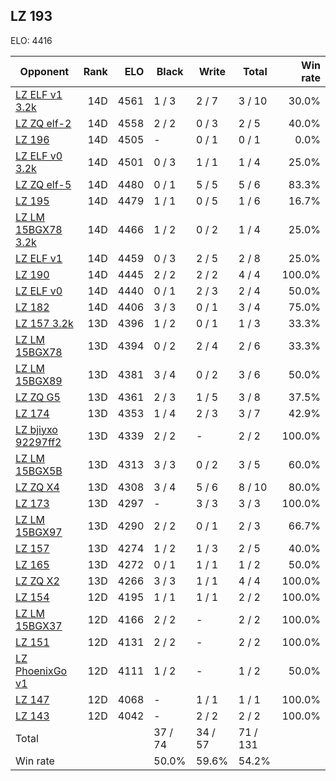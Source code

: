 ## LZ 193 ##

ELO: 4416

Opponent | Rank | ELO | Black | Write | Total | Win rate
---------|-----:|----:|-------|-------|-------|-------:
[LZ ELF v1 3.2k](LZ%20ELF%20v1%203.2k.md) | 14D | 4561 | 1 / 3 | 2 / 7 | 3 / 10 | 30.0%
[LZ ZQ elf-2](LZ%20ZQ%20elf-2.md) | 14D | 4558 | 2 / 2 | 0 / 3 | 2 / 5 | 40.0%
[LZ 196](LZ%20196.md) | 14D | 4505 | - | 0 / 1 | 0 / 1 | 0.0%
[LZ ELF v0 3.2k](LZ%20ELF%20v0%203.2k.md) | 14D | 4501 | 0 / 3 | 1 / 1 | 1 / 4 | 25.0%
[LZ ZQ elf-5](LZ%20ZQ%20elf-5.md) | 14D | 4480 | 0 / 1 | 5 / 5 | 5 / 6 | 83.3%
[LZ 195](LZ%20195.md) | 14D | 4479 | 1 / 1 | 0 / 5 | 1 / 6 | 16.7%
[LZ LM 15BGX78 3.2k](LZ%20LM%2015BGX78%203.2k.md) | 14D | 4466 | 1 / 2 | 0 / 2 | 1 / 4 | 25.0%
[LZ ELF v1](LZ%20ELF%20v1.md) | 14D | 4459 | 0 / 3 | 2 / 5 | 2 / 8 | 25.0%
[LZ 190](LZ%20190.md) | 14D | 4445 | 2 / 2 | 2 / 2 | 4 / 4 | 100.0%
[LZ ELF v0](LZ%20ELF%20v0.md) | 14D | 4440 | 0 / 1 | 2 / 3 | 2 / 4 | 50.0%
[LZ 182](LZ%20182.md) | 14D | 4406 | 3 / 3 | 0 / 1 | 3 / 4 | 75.0%
[LZ 157 3.2k](LZ%20157%203.2k.md) | 13D | 4396 | 1 / 2 | 0 / 1 | 1 / 3 | 33.3%
[LZ LM 15BGX78](LZ%20LM%2015BGX78.md) | 13D | 4394 | 0 / 2 | 2 / 4 | 2 / 6 | 33.3%
[LZ LM 15BGX89](LZ%20LM%2015BGX89.md) | 13D | 4381 | 3 / 4 | 0 / 2 | 3 / 6 | 50.0%
[LZ ZQ G5](LZ%20ZQ%20G5.md) | 13D | 4361 | 2 / 3 | 1 / 5 | 3 / 8 | 37.5%
[LZ 174](LZ%20174.md) | 13D | 4353 | 1 / 4 | 2 / 3 | 3 / 7 | 42.9%
[LZ bjiyxo 92297ff2](LZ%20bjiyxo%2092297ff2.md) | 13D | 4339 | 2 / 2 | - | 2 / 2 | 100.0%
[LZ LM 15BGX5B](LZ%20LM%2015BGX5B.md) | 13D | 4313 | 3 / 3 | 0 / 2 | 3 / 5 | 60.0%
[LZ ZQ X4](LZ%20ZQ%20X4.md) | 13D | 4308 | 3 / 4 | 5 / 6 | 8 / 10 | 80.0%
[LZ 173](LZ%20173.md) | 13D | 4297 | - | 3 / 3 | 3 / 3 | 100.0%
[LZ LM 15BGX97](LZ%20LM%2015BGX97.md) | 13D | 4290 | 2 / 2 | 0 / 1 | 2 / 3 | 66.7%
[LZ 157](LZ%20157.md) | 13D | 4274 | 1 / 2 | 1 / 3 | 2 / 5 | 40.0%
[LZ 165](LZ%20165.md) | 13D | 4272 | 0 / 1 | 1 / 1 | 1 / 2 | 50.0%
[LZ ZQ X2](LZ%20ZQ%20X2.md) | 13D | 4266 | 3 / 3 | 1 / 1 | 4 / 4 | 100.0%
[LZ 154](LZ%20154.md) | 12D | 4195 | 1 / 1 | 1 / 1 | 2 / 2 | 100.0%
[LZ LM 15BGX37](LZ%20LM%2015BGX37.md) | 12D | 4166 | 2 / 2 | - | 2 / 2 | 100.0%
[LZ 151](LZ%20151.md) | 12D | 4131 | 2 / 2 | - | 2 / 2 | 100.0%
[LZ PhoenixGo v1](LZ%20PhoenixGo%20v1.md) | 12D | 4111 | 1 / 2 | - | 1 / 2 | 50.0%
[LZ 147](LZ%20147.md) | 12D | 4068 | - | 1 / 1 | 1 / 1 | 100.0%
[LZ 143](LZ%20143.md) | 12D | 4042 | - | 2 / 2 | 2 / 2 | 100.0%
Total | | | 37 / 74 | 34 / 57 | 71 / 131 | 
Win rate| | | 50.0% | 59.6% | 54.2% | 
